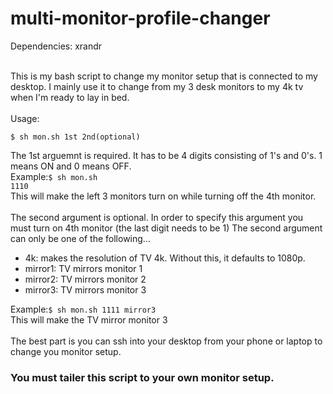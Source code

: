 # multi-monitor-profile-changer
Dependencies: xrandr<br><br>

This is my bash script to change my monitor setup that is connected to my desktop.  I mainly use it to change from my 3 desk monitors to my 4k tv when I'm ready to lay in bed.
<br><br>
Usage:

<code>$ sh mon.sh 1st 2nd(optional)</code>

The 1st arguemnt is required.  It has to be 4 digits consisting of 1's and 0's.  1 means ON and 0 means OFF.<br>
Example:<code>$ sh mon.sh 1110</code><br>
This will make the left 3 monitors turn on while turning off the 4th monitor.
<br><br>
The second argument is optional.  In order to specify this argument you must turn on 4th monitor (the last digit needs to be 1) The second argument can only be one of the following...<br>
<ul>
  <li>4k: makes the resolution of TV 4k.  Without this, it defaults to 1080p.</li>
  <li>mirror1: TV mirrors monitor 1</li>
  <li>mirror2: TV mirrors monitor 2</li>
  <li>mirror3: TV mirrors monitor 3</li>
</ul>
Example:<code>$ sh mon.sh 1111 mirror3</code><br>
This will make the TV mirror monitor 3
<br><br>
The best part is you can ssh into your desktop from your phone or laptop to change you monitor setup.
<h3>You must tailer this script to your own monitor setup.</h3>
